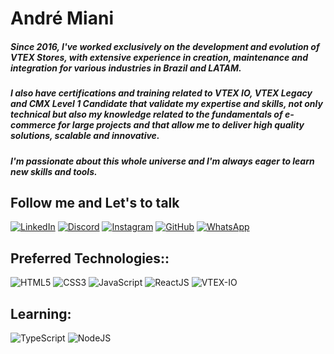 # André Miani

##### Since 2016, I've worked exclusively on the development and evolution of VTEX Stores, with extensive experience in creation, maintenance and integration for various industries in Brazil and LATAM.

##### I also have certifications and training related to VTEX IO, VTEX Legacy and CMX Level 1 Candidate that validate my expertise and skills, not only technical but also my knowledge related to the fundamentals of e-commerce for large projects and that allow me to deliver high quality solutions, scalable and innovative.

##### I'm passionate about this whole universe and I'm always eager to learn new skills and tools.

## Follow me and Let's to talk
[![LinkedIn](https://img.shields.io/badge/LinkedIn-0077B5?style=for-the-badge&logo=linkedin&logoColor=white)](https://www.linkedin.com/in/andremiani/) [![Discord](https://img.shields.io/badge/Discord-7289DA?style=for-the-badge&logo=discord&logoColor=white)](https://discord.com/channels/@andremiani/) [![Instagram](https://img.shields.io/badge/-Instagram-%23E4405F?style=for-the-badge&logo=instagram&logoColor=white)](https://www.instagram.com/andremiani/) [![GitHub](https://img.shields.io/badge/GitHub-100000?style=for-the-badge&logo=github&logoColor=white)](https://github.com/andremiani) [![WhatsApp](https://img.shields.io/badge/WhatsApp-25D366?style=for-the-badge&logo=whatsapp&logoColor=white)](https://wa.me/5521970917876)
## Preferred Technologies::
![HTML5](https://img.shields.io/badge/HTML5-E34F26?style=for-the-badge&logo=html5&logoColor=white) ![CSS3](https://img.shields.io/badge/CSS3-1572B6?style=for-the-badge&logo=css3&logoColor=white) ![JavaScript](https://img.shields.io/badge/JavaScript-F7DF1E?style=for-the-badge&logo=javascript&logoColor=black) ![ReactJS](https://img.shields.io/badge/-react.js-2188dd?style=for-the-badge&logo=react) ![VTEX-IO](https://img.shields.io/badge/VTEX-IO?style=for-the-badge&logo=vtex&color=%23F71963
) 
## Learning:
![TypeScript](https://img.shields.io/badge/TypeScript-007ACC?style=for-the-badge&logo=typescript&logoColor=white) ![NodeJS](https://img.shields.io/badge/Node.js-43853D?style=for-the-badge&logo=node.js&logoColor=white) 
